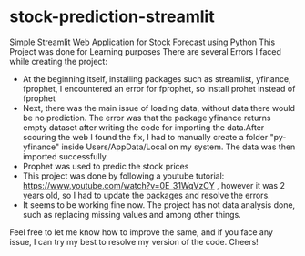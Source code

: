 # stock-prediction-streamlit
Simple Streamlit Web Application for Stock Forecast using Python
This Project was done for Learning purposes
There are several Errors I faced while creating the project: 
- At the beginning itself, installing packages such as streamlist, yfinance, fprophet, I encountered an error for fprophet, so install prohet instead of fprophet
- Next, there was the main issue of loading data, without data there would be no prediction. The error was that the package yfinance returns empty dataset after writing the code for importing the data.After scouring the web I found the fix, I had to manually create a folder "py-yfinance" inside Users/AppData/Local on my system. The data was then imported successfully.
- Prophet was used to predic the stock prices
- This project was done by following a youtube tutorial: https://www.youtube.com/watch?v=0E_31WqVzCY , however it was 2 years old, so I had to update the packages and resolve the errors.
- It seems to be working fine now. The project has not data analysis done, such as replacing missing values and among other things.

Feel free to let me know how to improve the same, and if you face any issue, I can try my best to resolve my version of the code. 
Cheers!
